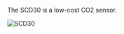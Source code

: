 The SCD30 is a low-cost CO2 sensor. 

![SCD30](https://github.com/RiceAllDay22/CSR_Arduino_Collection/blob/main/Individual_Modules/SCD30/Misc/SCD-30_Pic.png)
